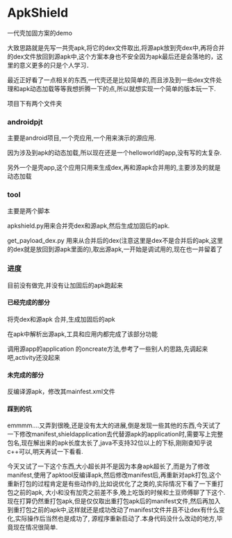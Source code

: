 # ApkShield
一代壳加固方案的demo

大致思路就是先写一共壳apk,将它的dex文件取出,将源apk放到壳dex中,再将合并的dex文件放回到源apk中,这个方案本身也不安全因为apk最后还是会落地的，这里的意义更多的只是个人学习．

最近正好看了一点相关的东西,一代壳还是比较简单的,而且涉及到一些dex文件处理和apk动态加载等等我想折腾一下的点,所以就想实现一个简单的版本玩一下.

项目下有两个文件夹

### androidpjt
主要是android项目,一个壳应用,一个用来演示的源应用.

因为涉及到apk的动态加载,所以现在还是一个helloworld的app,没有写的太复杂.

另外一个是壳app,这个应用只用来生成dex,再和源apk合并用的,主要涉及的就是动态加载

### tool
主要是两个脚本

apkshield.py用来合并壳dex和源apk,然后生成加固后的apk.

get_payload_dex.py 用来从合并后的dex(注意这里是dex不是合并后的apk,这里的dex就是放回到源apk里面的),取出源apk,一开始是调试用的,现在也一并留着了

### 进度
目前没有做完,并没有让加固后的apk跑起来

#### 已经完成的部分
将壳dex和源apk 合并,生成加固后的apk

在apk中解析出源apk,工具和应用内都完成了该部分功能

调用源app的application 的oncreate方法,参考了一些别人的思路,先调起来吧,activity还没起来

#### 未完成的部分

反编译源apk，修改其mainfest.xml文件

#### 踩到的坑
emmmm....又弄到很晚,还是没有太大的进展,倒是发现一些其他的东西,今天试了一下修改manifest,shieldapplication去代替源apk的application时,需要写上完整包名,现在解出来的apk长度太长了,java不支持32位以上的下标,刚刚查知乎说c++可以,明天再试一下看看.

今天又试了一下这个东西,大小超长并不是因为本身apk超长了,而是为了修改manifest,使用了apktool反编译apk,然后修改manifest后,再重新对apk打包,这个重新打包的过程肯定是有些动作的,比如说优化了之类的,实际情况下看了一下重打包之前的apk,
大小和没有加壳之前差不多,晚上吃饭的时候和土豆师傅聊了下这个.现在打算仍然重打包apk,但是仅仅取出重打包apk后的manifest文件,然后再加入到重打包之前的apk中,这样就还是成功改动了manifest文件并且不让dex有什么变化,实际操作后当然也是成功了,
源程序重新启动了.本身代码没什么改动的地方,毕竟现在情况很简单.